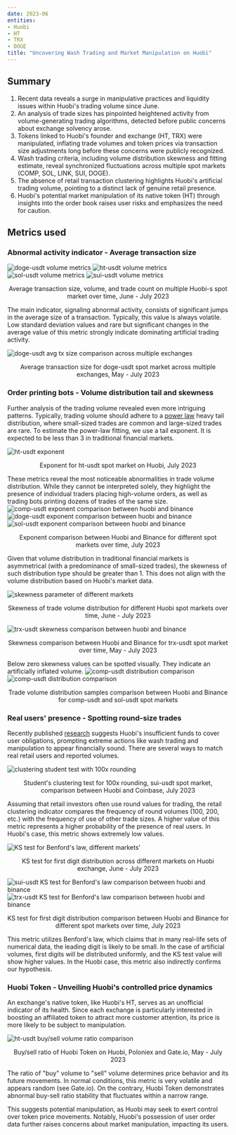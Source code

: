 ```yaml
---
date: 2023-06
entities: 
- Huobi
- HT
- TRX
- DOGE
title: "Uncovering Wash Trading and Market Manipulation on Huobi"
---
```


## Summary
1. Recent data reveals a surge in manipulative practices and liquidity issues within Huobi's trading volume since June.
2. An analysis of trade sizes has pinpointed heightened activity from volume-generating trading algorithms, detected before public concerns about exchange solvency arose.
3. Tokens linked to Huobi's founder and exchange (HT, TRX) were manipulated, inflating trade volumes and token prices via transaction size adjustments long before these concerns were publicly recognized.
4. Wash trading criteria, including volume distribution skewness and fitting estimate, reveal synchronized fluctuations across multiple spot markets (COMP, SOL, LINK, SUI, DOGE).
5. The absence of retail transaction clustering highlights Huobi's artificial trading volume, pointing to a distinct lack of genuine retail presence.
6. Huobi's potential market manipulation of its native token (HT) through insights into the order book raises user risks and emphasizes the need for caution.

## Metrics used

### Abnormal activity indicator - Average transaction size

![doge-usdt volume metrics](img/huobi-investigation/tx-size-doge.png)
![ht-usdt volume metrics](img/huobi-investigation/tx-size-ht.png)
![sol-usdt volume metrics](img/huobi-investigation/tx-size-sol.png)
![sui-usdt volume metrics](img/huobi-investigation/tx-size-sui.png)

<p style="text-align: center;">Average transaction size, volume, and trade count on multiple Huobi-s spot market over time, June - July 2023</p>

The main indicator, signaling abnormal activity, consists of significant jumps in the average size of a transaction. Typically, this value is always volatile. Low standard deviation values and rare but significant changes in the average value of this metric strongly indicate dominating artificial trading activity.

![doge-usdt avg tx size comparison across multiple exchanges](img/huobi-investigation/doge-avg-tx-huobi-coinbase-binance-okx.jpg)
<p style="text-align: center;">Average transaction size for doge-usdt spot market across multiple exchanges, May - July 2023</p>

### Order printing bots - Volume distribution tail and skewness

Further analysis of the trading volume revealed even more intriguing patterns. Typically, trading volume should adhere to a [power law](https://en.wikipedia.org/wiki/Power_law) heavy tail distribution, where small-sized trades are common and large-sized trades are rare. To estimate the power-law fitting, we use a tail exponent. It is expected to be less than 3 in traditional financial markets.

![ht-usdt exponent](img/huobi-investigation/exponent-ht.png)
<p style="text-align: center;">Exponent for ht-usdt spot market on Huobi, July 2023</p>


These metrics reveal the most noticeable abnormalities in trade volume distribution. While they cannot be interpreted solely, they highlight the presence of individual traders placing high-volume orders, as well as trading bots printing dozens of trades of the same size.
![comp-usdt exponent comparison between huobi and binance](img/huobi-investigation/exponent-comp-binance-huobi.png)
![doge-usdt exponent comparison between huobi and binance](img/huobi-investigation/exponent-doge-binance-huobi.png)
![sol-usdt exponent comparison between huobi and binance](img/huobi-investigation/exponent-sol-binance-huobi.png)

<p style="text-align: center;">Exponent comparison between Huobi and Binance for different spot markets over time, July 2023 </p>


Given that volume distribution in traditional financial markets is asymmetrical (with a predominance of small-sized trades), the skewness of such distribution type should be greater than 1. This does not align with the volume distribution based on Huobi's market data.

![skewness parameter of different markets](img/huobi-investigation/skewness-huobi.jpg)
<p style="text-align: center;">Skewness of trade volume distribution for different Huobi spot markets over time, June - July 2023 </p>

![trx-usdt skewness comparison between huobi and binance](img/huobi-investigation/skewness_binance_huobi.png)
<p style="text-align: center;">Skewness comparison between Huobi and Binance for trx-usdt spot market over time, May - July 2023 </p>

Below zero skewness values can be spotted visually. They indicate an artificially inflated volume.
![comp-usdt distribution comparison](img/huobi-investigation/comp-distribution-binance-huobi.png)
![comp-usdt distribution comparison](img/huobi-investigation/sol-distribution-binance-huobi.png)
<p style="text-align: center;">Trade volume distribution samples comparison between Huobi and Binance for comp-usdt and sol-usdt spot markets</p>

### Real users' presence - Spotting round-size trades
Recently published [research](https://twitter.com/adamscochran/status/1687959096316542976) suggests Huobi's insufficient funds to cover user obligations, prompting extreme actions like wash trading and manipulation to appear financially sound. There are several ways to match real retail users and reported volumes.

![clustering student test with 100x rounding](img/huobi-investigation/sui-clustering-test-huobi-coinbase.png)
<p style="text-align: center;">Student's clustering test for 100x rounding, sui-usdt spot market, comparison between Huobi and Coinbase, July 2023</p>

Assuming that retail investors often use round values for trading, the retail clustering indicator compares the frequency of round volumes (100, 200, etc.) with the frequency of use of other trade sizes. A higher value of this metric represents a higher probability of the presence of real users. In Huobi's case, this metric shows extremely low values.

![KS test for Benford's law, different markets'](img/huobi-investigation/ks-benford-huobi.jpg)
<p style="text-align: center;">KS test for first digit distribution across different markets on Huobi exchange, June - July 2023  </p>


![sui-usdt KS test for Benford's law comparison between huobi and binance](img/huobi-investigation/sui-ks-benford-huobi-binance.jpg)
![trx-usdt KS test for Benford's law comparison between huobi and binance](img/huobi-investigation/trx-ks-benford-huobi-binance.jpg)
<p style="text-align: center;">KS test for first digit distribution comparison between Huobi and Binance for different spot markets over time, July 2023  </p>

This metric utilizes Benford's law, which claims that in many real-life sets of numerical data, the leading digit is likely to be small. In the case of artificial volumes, first digits will be distributed uniformly, and the KS test value will show higher values. In the Huobi case, this metric also indirectly confirms our hypothesis.

### Huobi Token - Unveiling Huobi's controlled price dynamics

An exchange's native token, like Huobi's HT, serves as an unofficial indicator of its health. Since each exchange is particularly interested in boosting an affiliated token to attract more customer attention, its price is more likely to be subject to manipulation.

![ht-usdt buy/sell volume ratio comparison](img/huobi-investigation/ht-usdt-buy-sell-volume-multiple-exchange-comparison.jpg)

<p style="text-align: center;">Buy/sell ratio of Huobi Token on Huobi, Poloniex and Gate.io, May - July 2023  </p>

The ratio of "buy" volume to "sell" volume determines price behavior and its future movements. In normal conditions, this metric is very volatile and appears random (see Gate.io). On the contrary, Huobi Token demonstrates abnormal buy-sell ratio stability that fluctuates within a narrow range.

This suggests potential manipulation, as Huobi may seek to exert control over token price movements. Notably, Huobi's possession of user order data further raises concerns about market manipulation, impacting its users.